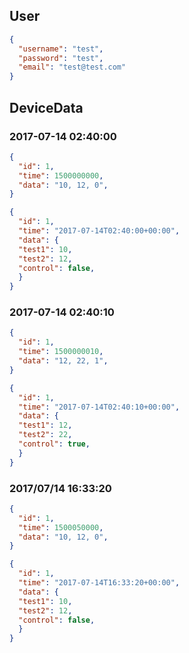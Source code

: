## User
```json
{
  "username": "test",
  "password": "test",
  "email": "test@test.com"
}
```

## DeviceData

### 2017-07-14 02:40:00
```json
{
  "id": 1,
  "time": 1500000000,
  "data": "10, 12, 0",
}
```
```json
{
  "id": 1,
  "time": "2017-07-14T02:40:00+00:00",
  "data": {
  "test1": 10,
  "test2": 12,
  "control": false,
  }
}
```

### 2017-07-14 02:40:10
```json
{
  "id": 1,
  "time": 1500000010,
  "data": "12, 22, 1",
}
```
```json
{
  "id": 1,
  "time": "2017-07-14T02:40:10+00:00",
  "data": {
  "test1": 12,
  "test2": 22,
  "control": true,
  }
}
```

### 2017/07/14 16:33:20
```json
{
  "id": 1,
  "time": 1500050000,
  "data": "10, 12, 0",
}
```
```json
{
  "id": 1,
  "time": "2017-07-14T16:33:20+00:00",
  "data": {
  "test1": 10,
  "test2": 12,
  "control": false,
  }
}
```
